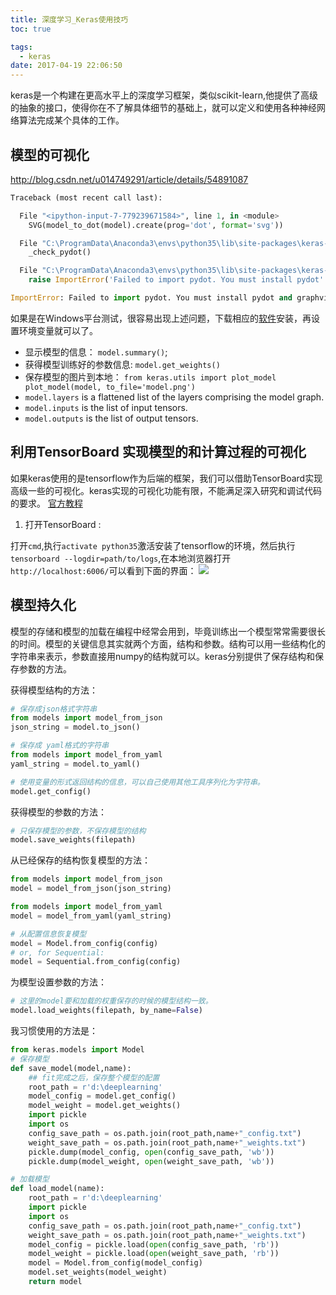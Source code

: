 ```yaml
---
title: 深度学习_Keras使用技巧
toc: true

tags:
  - keras
date: 2017-04-19 22:06:50
---
```

keras是一个构建在更高水平上的深度学习框架，类似scikit-learn,他提供了高级的抽象的接口，使得你在不了解具体细节的基础上，就可以定义和使用各种神经网络算法完成某个具体的工作。
<!--more-->
## 模型的可视化
http://blog.csdn.net/u014749291/article/details/54891087
```python
Traceback (most recent call last):

  File "<ipython-input-7-779239671584>", line 1, in <module>
    SVG(model_to_dot(model).create(prog='dot', format='svg'))

  File "C:\ProgramData\Anaconda3\envs\python35\lib\site-packages\keras-2.0.3-py3.5.egg\keras\utils\vis_utils.py", line 35, in model_to_dot
    _check_pydot()

  File "C:\ProgramData\Anaconda3\envs\python35\lib\site-packages\keras-2.0.3-py3.5.egg\keras\utils\vis_utils.py", line 17, in _check_pydot
    raise ImportError('Failed to import pydot. You must install pydot'

ImportError: Failed to import pydot. You must install pydot and graphviz for `pydotprint` to work.
```

如果是在Windows平台测试，很容易出现上述问题，下载相应的[软件](http://www.graphviz.org/pub/graphviz/stable/windows/graphviz-2.38.msi)安装，再设置环境变量就可以了。


- 显示模型的信息： `model.summary()`;
- 获得模型训练好的参数信息: `model.get_weights()`
- 保存模型的图片到本地： `from keras.utils import plot_model plot_model(model, to_file='model.png')`
- `model.layers` is a flattened list of the layers comprising the model graph.
- `model.inputs` is the list of input tensors.
- `model.outputs` is the list of output tensors.

## 利用TensorBoard 实现模型的和计算过程的可视化
如果keras使用的是tensorflow作为后端的框架，我们可以借助TensorBoard实现高级一些的可视化。keras实现的可视化功能有限，不能满足深入研究和调试代码的要求。
[官方教程](https://www.tensorflow.org/get_started/summaries_and_tensorboard)

1. 打开TensorBoard :

打开`cmd`,执行`activate python35`激活安装了tensorflow的环境，然后执行`tensorboard --logdir=path/to/logs`,在本地浏览器打开`http://localhost:6006/`可以看到下面的界面：
![](2017-04-21_103727.png)
## 模型持久化
模型的存储和模型的加载在编程中经常会用到，毕竟训练出一个模型常常需要很长的时间。模型的关键信息其实就两个方面，结构和参数。结构可以用一些结构化的字符串来表示，参数直接用numpy的结构就可以。keras分别提供了保存结构和保存参数的方法。

获得模型结构的方法：
```python
# 保存成json格式字符串
from models import model_from_json
json_string = model.to_json()

# 保存成 yaml格式的字符串
from models import model_from_yaml
yaml_string = model.to_yaml()

# 使用变量的形式返回结构的信息，可以自己使用其他工具序列化为字符串。
model.get_config()
```

获得模型的参数的方法：
```python
# 只保存模型的参数，不保存模型的结构
model.save_weights(filepath)
```

从已经保存的结构恢复模型的方法：
```python
from models import model_from_json
model = model_from_json(json_string)

from models import model_from_yaml
model = model_from_yaml(yaml_string)

# 从配置信息恢复模型
model = Model.from_config(config)
# or, for Sequential:
model = Sequential.from_config(config)
```
为模型设置参数的方法：
```python
# 这里的model要和加载的权重保存的时候的模型结构一致。
model.load_weights(filepath, by_name=False)
```
我习惯使用的方法是：
```python
from keras.models import Model
# 保存模型
def save_model(model,name):
    ## fit完成之后，保存整个模型的配置
    root_path = r'd:\deeplearning'
    model_config = model.get_config()
    model_weight = model.get_weights()
    import pickle
    import os
    config_save_path = os.path.join(root_path,name+"_config.txt")
    weight_save_path = os.path.join(root_path,name+"_weights.txt")
    pickle.dump(model_config, open(config_save_path, 'wb'))
    pickle.dump(model_weight, open(weight_save_path, 'wb'))

# 加载模型
def load_model(name):
    root_path = r'd:\deeplearning'
    import pickle
    import os
    config_save_path = os.path.join(root_path,name+"_config.txt")
    weight_save_path = os.path.join(root_path,name+"_weights.txt")
    model_config = pickle.load(open(config_save_path, 'rb'))
    model_weight = pickle.load(open(weight_save_path, 'rb'))
    model = Model.from_config(model_config)
    model.set_weights(model_weight)
    return model
```
